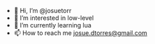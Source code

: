 - 👋 Hi, I’m @josuetorr
- 👀 I’m interested in low-level
- 🌱 I’m currently learning lua
- 📫 How to reach me josue.dtorres@gmail.com

<!---
josuetorr/josuetorr is a ✨ special ✨ repository because its `README.md` (this file) appears on your GitHub profile.
You can click the Preview link to take a look at your changes.
--->
